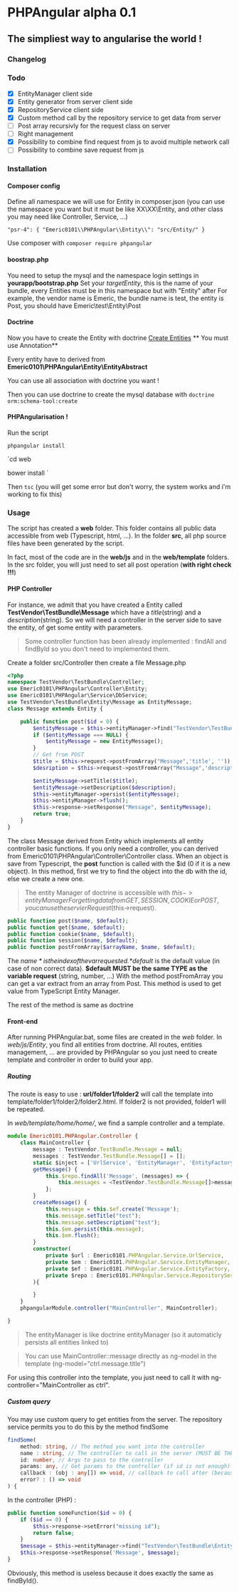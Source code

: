 # PHPAngular alpha 0.1

## The simpliest way to angularise the world !

### Changelog

### Todo
- [x] EntityManager client side
- [x] Entity generator from server client side
- [x] RepositoryService client side
- [x] Custom method call by the repository service to get data from server
- [ ] Post array recursivly for the request class on server
- [ ] Right management
- [x] Possibility to combine find request from js to avoid multiple network call
- [ ] Possibility to combine save request from js

### Installation
#### Composer config
Define all namespace we will use for Entity in composer.json (you can use the namespace you want but it must be like XX\XX\Entity, and other class you may need like Controller, Service, ...)

`
    "psr-4": {
        "Emeric0101\\PHPAngular\\Entity\\": "src/Entity/"
    }
`


Use composer with `composer require phpangular`

#### boostrap.php
You need to setup the mysql and the namespace login settings in **yourapp/bootstrap.php**
Set your *targetEntity*, this is the name of your bundle, every Entities must be in this namespace but with "Entity" after
For example, the vendor name is Emeric, the bundle name is test, the entity is Post, you should have Emeric\test\Entity\Post

#### Doctrine
Now you have to create the Entity with doctrine [Create Entities](http://symfony.com/doc/current/doctrine.html#creating-an-entity-class) ** You must use Annotation**

Every entity have to derived from **Emeric0101\PHPAngular\Entity\EntityAbstract**

You can use all association with doctrine you want !

Then you can use doctrine to create the mysql database with `doctrine orm:schema-tool:create`

#### PHPAngularisation !

Run the script

`phpangular install`

`cd web

bower install
`

Then `tsc` (you will get some error but don't worry, the system works and i'm working to fix this)

### Usage
The script has created a **web** folder. This folder contains all public data accessible from web (Typescript, html, ...).
In the folder **src**, all php source files have been generated by the script.

In fact, most of the code are in the **web/js** and in the **web/template** folders. In the src folder, you will just need to set all post operation (**with right check !!!**)

#### PHP Controller
For instance, we admit that you have created a Entity called **TestVendor\TestBundle\Message** which have a *title*(string) and a *description*(string).
So we will need a controller in the server side to save the entity, of get some entity with parameters.

> Some controller function has been already implemented : findAll and findById so you don't need to implemented them.

Create a folder src/Controller then create a file Message.php
```PHP
<?php
namespace TestVendor\TestBundle\Controller;
use Emeric0101\PHPAngular\Controller\Entity;
use Emeric0101\PHPAngular\Service\DbService;
use TestVendor\TestBundle\Entity\Message as EntityMessage;
class Message extends Entity {

    public function post($id = 0) {
        $entityMessage = $this->entityManager->find("TestVendor\TestBundle\Entity\Message", $id);
        if ($entityMessage === NULL) {
            $entityMessage = new EntityMessage();
        }
        // Get from POST
        $title = $this->request->postFromArray("Message",'title', ''));
        $desription = $this->request->postFromArray("Message",'description', ''));

        $entityMessage->setTitle($title);
        $entityMessage->setDescription($description);
        $this->entityManager->persist($entityMessage);
        $this->entityManager->flush();
        $this->response->setResponse("Message", $entityMessage);
        return true;
    }
}
```

The class Message derived from Entity which implements all entity controller basic functions. If you only need a controller, you can derived from Emeric0101\PHPAngular\Controller\Controller class.
When an object is save from Typescript, the **post** function is called with the $id (0 if it is a new object).
In this method, first we try to find the object into the db with the id, else we create a new one.
> The entity Manager of doctrine is accessible with $this->entityManager
For getting data from GET, SESSION, COOKIE or POST, you can use the servier Request ($this->request).
```PHP
public function post($name, $default);
public function get($name, $default);
public function cookie($name, $default);
public function session($name, $default);
public function postFromArray($arrayName, $name, $default);
```
The *$name* is the index of the var requested. *$default* is the default value (in case of non correct data). **$default MUST be the same TYPE as the variable request** (string, number, ...)
With the method postFromArray you can get a var extract from an array from Post. This method is used to get value from TypeScript Entity Manager.

The rest of the method is same as doctrine

#### Front-end

After running PHPAngular.bat, some files are created in the *web* folder. In *web/js/Entity*, you find all entities from doctrine.
All routes, entities management, ... are provided by PHPAngular so you just need to create template and controller in order to build your app.

##### Routing
The route is easy to use : **url/folder1/folder2** will call the template into template/folder1/folder2/folder2.html.
If folder2 is not provided, folder1 will be repeated.

In *web/template/home/home/*, we find a sample controller and a template.
```Typescript
module Emeric0101.PHPAngular.Controller {
    class MainController {
        message : TestVendor.TestBundle.Message = null;
        messages : TestVendor.TestBundle.Message[] = [];
        static $inject = ['UrlService', 'EntityManager', 'EntityFactory', 'RepositoryService'];
        getMessage() {
            this.$repo.findAll('Message', (messages) => {
                this.messages = <TestVendor.TestBundle.Message[]>messages;
            };
        }
        createMessage() {
            this.message = this.$ef.create('Message');
            this.message.setTitle("test");
            this.message.setDescription("test");
            this.$em.persist(this.message);
            this.$em.flush();
        }
        constructor(
            private $url : Emeric0101.PHPAngular.Service.UrlService,
            private $em : Emeric0101.PHPAngular.Service.EntityManager,
            private $ef : Emeric0101.PHPAngular.Service.EntityFactory,
            private $repo : Emeric0101.PHPAngular.Service.RepositoryService
        ){

        }
    }
    phpangularModule.controller("MainController", MainController);

}
```
> The entityManager is like doctrine entityManager (so it automaticly persists all entities linked to)

> You can use MainController::message directly as ng-model in the template (ng-model="ctrl.message.title")

For using this controller into the template, you just need to call it with ng-controller="MainController as ctrl".

##### Custom query

You may use custom query to get entities from the server. The repository service permits you to do this by the method findSome
```Typescript
findSome(
    method: string, // The method you want into the controller
    name : string, // The controller to call in the server (MUST BE THE SAME NAME THAN THE ENTITY REQUESTED)
    id: number, // Args to pass to the controller
    params: any, // Get params to the controller (if id is not enough)
    callback : (obj : any[]) => void, // callback to call after (because async)
    error? : () => void
) {
```

In the controller (PHP) :
```PHP
public function someFunction($id = 0) {
    if ($id == 0) {
        $this->response->setError("missing id");
        return false;
    }
    $message = $this->entityManager->find("TestVendor\TestBundle\Entity\Message", $id);
    $this->response->setResponse('Message', $message);
}
```
Obviously, this method is useless because it does exactly the same as findById().
